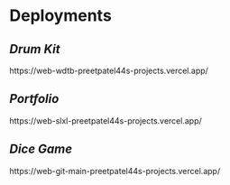 <h1><b>Deployments</b></h1>
<h2><i>Drum Kit</i></h2>
https://web-wdtb-preetpatel44s-projects.vercel.app/
<h2><i>Portfolio</i></h2>
https://web-slxl-preetpatel44s-projects.vercel.app/
<h2><i>Dice Game</i></h2>
https://web-git-main-preetpatel44s-projects.vercel.app/
